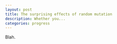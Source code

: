 ```yaml
---
layout: post
title: The surprising effects of random mutation
description: Whether you...
categories: progress
---
```


Blah.

